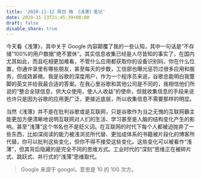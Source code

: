 ```yaml
---
title: '2020-11-12 周四 晴 《浅薄》笔记'
date: 2020-11-13T21:45:39+08:00
draft: false
disable_share: true
---
```


今天看《浅薄》，其中关于 Google 内容颠覆了我的一些认知，其中一句话是“不存储“100%的用户数据”绝不罢休”。<!--more-->其实信息收集已经是人尽皆知的事实了，在国内尤其如此，而且吃相更加难看，不管什么应用都获取你的设备识别码，你在什么位置，你通许录里有哪些朋友，甚至每天的步数，工信部也曝光惩罚过很多应用和服务，但成效甚微。我是谷歌的深度用户，作为一个程序员来说，谷歌总能明白我蹩脚的英文并给我最合适的答案。在我心里谷歌和其他公司是不同的，我相信他们所说的“整合全球信息，供大众使用，使人人收益”的使命，但就收集信息的手段来说也许只是因为谷歌的应用更广泛，更接近底层，所以收集信息不需要那样的明显。

当然《浅薄》并不是在批判谷歌或是互联网，只是谷歌作为当之无愧的互联网霸主能更加方便清晰地说明互联网对人们的生活、学习甚至是人脑的结构变化产生的影响。甚至“浅薄”这个书名也不是贬义词。在互联网的时代下每个人都被迫抛弃了一些东西，比如深阅读的能力被浅浏览所代替、更加成体系的书籍被片段化的博客所代替。你可以批判这些变化，但你不得不接受这些变化。这些变化可以被看作“浅薄”，但其背后隐藏的是完全不同的思维方式。工业时代的“深刻”思维正在被碎片式、跳跃式、并行式的“浅薄”思维取代。

> Google 来源于 googol，意思是 10 的 100 次方。
